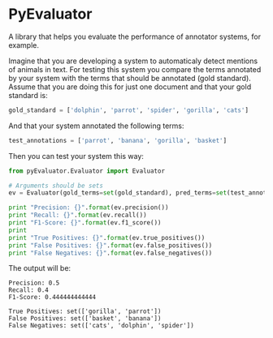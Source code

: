 # PyEvaluator

A library that helps you evaluate the performance of annotator systems, for example.

Imagine that you are developing a system to automaticaly detect mentions of animals in text. For testing this system you compare the terms annotated by your system with the terms that should be annotated (gold standard). Assume that you are doing this for just one document and that your gold standard is:

```python
gold_standard = ['dolphin', 'parrot', 'spider', 'gorilla', 'cats']
```

And that your system annotated the following terms:

```python
test_annotations = ['parrot', 'banana', 'gorilla', 'basket']
```

Then you can test your system this way:

```python 
from pyEvaluator.Evaluator import Evaluator

# Arguments should be sets
ev = Evaluator(gold_terms=set(gold_standard), pred_terms=set(test_annotations))

print "Precision: {}".format(ev.precision())
print "Recall: {}".format(ev.recall())
print "F1-Score: {}".format(ev.f1_score())
print
print "True Positives: {}".format(ev.true_positives())
print "False Positives: {}".format(ev.false_positives())
print "False Negatives: {}".format(ev.false_negatives())
```

The output will be:

```
Precision: 0.5
Recall: 0.4
F1-Score: 0.444444444444

True Positives: set(['gorilla', 'parrot'])
False Positives: set(['basket', 'banana'])
False Negatives: set(['cats', 'dolphin', 'spider'])
```









